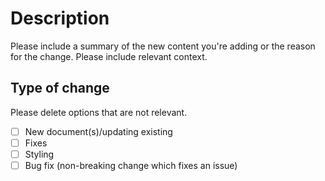# Description

Please include a summary of the new content you're adding or the reason for the change. Please include relevant context.

## Type of change

Please delete options that are not relevant.

- [ ] New document(s)/updating existing
- [ ] Fixes
- [ ] Styling
- [ ] Bug fix (non-breaking change which fixes an issue)
